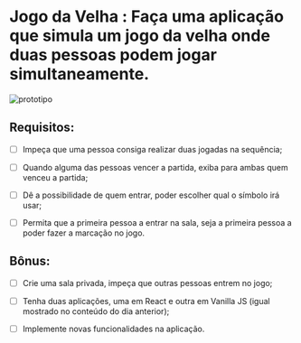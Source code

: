 # Jogo da Velha : Faça uma aplicação que simula um jogo da velha onde duas pessoas podem jogar simultaneamente.

![prototipo](https://s3.us-east-2.amazonaws.com/assets.app.betrybe.com/back-end/nodejs/socketio-practicing/images/Jogo-Da-Velha-c9526d72eb176fd80b6f031b4d1f2e08.png)

## Requisitos:
- [ ] Impeça que uma pessoa consiga realizar duas jogadas na sequência;

- [ ] Quando alguma das pessoas vencer a partida, exiba para ambas quem venceu a partida;

- [ ] Dê a possibilidade de quem entrar, poder escolher qual o símbolo irá usar;

- [ ] Permita que a primeira pessoa a entrar na sala, seja a primeira pessoa a poder fazer a marcação no jogo.

## Bônus:
- [ ] Crie uma sala privada, impeça que outras pessoas entrem no jogo;

- [ ] Tenha duas aplicações, uma em React e outra em Vanilla JS (igual mostrado no conteúdo do dia anterior);

- [ ] Implemente novas funcionalidades na aplicação.